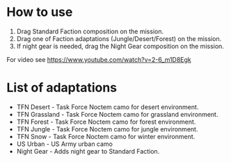 How to use
==========

1. Drag Standard Faction composition on the mission.
2. Drag one of Faction adaptations (Jungle/Desert/Forest) on the mission.
3. If night gear is needed, drag the Night Gear composition on the mission.

For video see https://www.youtube.com/watch?v=2-6_m1D8Egk

List of adaptations
===================

* TFN Desert - Task Force Noctem camo for desert environment.
* TFN Grassland - Task Force Noctem camo for grassland environment.
* TFN Forest - Task Force Noctem camo for forest environment.
* TFN Jungle - Task Force Noctem camo for jungle environment.
* TFN Snow - Task Force Noctem camo for winter environment.
* US Urban - US Army urban camo
* Night Gear - Adds night gear to Standard Faction.
